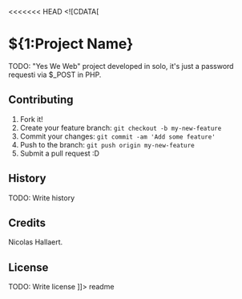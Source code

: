 <<<<<<< HEAD
<snippet>
  <content><![CDATA[
# ${1:Project Name}

TODO: "Yes We Web" project developed in solo, it's just a password requesti via $_POST in PHP.

## Contributing

1. Fork it!
2. Create your feature branch: `git checkout -b my-new-feature`
3. Commit your changes: `git commit -am 'Add some feature'`
4. Push to the branch: `git push origin my-new-feature`
5. Submit a pull request :D

## History

TODO: Write history

## Credits

Nicolas Hallaert.

## License

TODO: Write license
]]></content>
  <tabTrigger>readme</tabTrigger>
</snippet>
